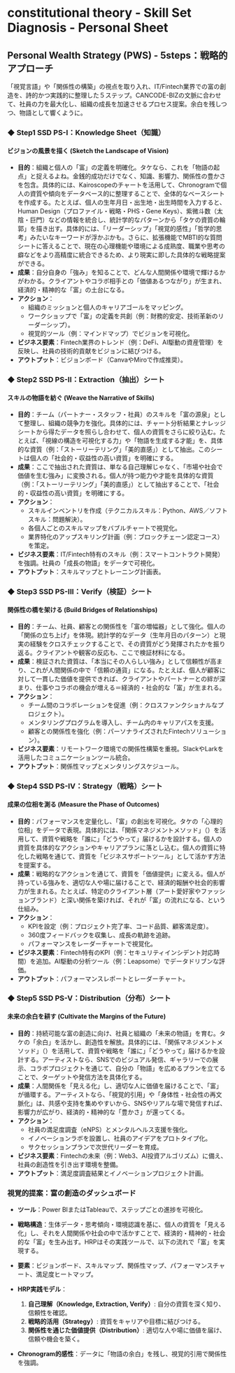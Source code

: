 # constitutional theory - Skill Set Diagnosis - Personal Sheet

## Personal Wealth Strategy (PWS) - 5steps：戦略的アプローチ

「視覚言語」や「関係性の構築」の視点を取り入れ、IT/Fintech業界での富の創造を、詩的かつ実践的に整理した５ステップ。CANCODE-BIZの文脈に合わせて、社員の力を最大化し、組織の成長を加速させるプロセス提案。余白を残しつつ、物語として響くように。

### ◆ Step1 SSD PS-I：Knowledge Sheet（知識）

#### ビジョンの風景を描く (Sketch the Landscape of Vision)

- **目的**：組織と個人の「富」の定義を明確化。タケなら、これを「物語の起点」と捉えるよね。金銭的成功だけでなく、知識、影響力、関係性の豊かさを包含。具体的には、Kairoscopeのチャートを活用して、Chronogramで個人の資質や傾向をデータベース的に整理することで、全体的なベースシートを作成する。たとえば、個人の生年月日・出生地・出生時間を入力すると、Human Design（プロファイル・戦略・PHS・Gene Keys）、紫微斗数（太陰・巨門）などの情報を統合し、統計学的なパターンから「タケの資質の輪郭」を描き出す。具体的には、「リーダーシップ」「視覚的感性」「哲学的思考」みたいなキーワードが浮かぶかも。さらに、拡張機能でMBTI的な質問シートに答えることで、現在の心理機能や環境による成熟度、職業や思考の癖などをより高精度に統合できるため、より現実に即した具体的な戦略提案ができる。
- **成果**：自分自身の「強み」を知ることで、どんな人間関係や環境で輝けるかがわかる。クライアントやコラボ相手との「価値あるつながり」が生まれ、経済的・精神的な「富」の土台になる。
- **アクション**：
  - 組織のミッションと個人のキャリアゴールをマッピング。
  - ワークショップで「富」の定義を共創（例：財務的安定、技術革新のリーダーシップ）。
  - 視覚的ツール（例：マインドマップ）でビジョンを可視化。
- **ビジネス要素**：Fintech業界のトレンド（例：DeFi、AI駆動の資産管理）を反映し、社員の技術的貢献をビジョンに結びつける。
- **アウトプット**：ビジョンボード（CanvaやMiroで作成推奨）。

### ◆ Step2 SSD PS-II：Extraction（抽出）シート

#### スキルの物語を紡ぐ (Weave the Narrative of Skills)

- **目的**：チーム（パートナー・スタッフ・社員）のスキルを「富の源泉」として整理し、組織の競争力を強化。具体的には、チャート分析結果とナレッジシートから得たデータを照らし合わせて、個人の資質をさらに絞り込む。たとえば、「視線の構造を可視化する力」や「物語を生成する才能」を、具体的な資質（例：「ストーリーテリング」「美的直感」）として抽出。このシートは個人の「社会的・収益性の高い資質」を明確にする。
- **成果**：ここで抽出された資質は、単なる自己理解じゃなく、「市場や社会で価値を生む強み」に変換される。個人が持つ能力や才能を具体的な資質（例：「ストーリーテリング」「美的直感」）として抽出することで、「社会的・収益性の高い資質」を明確にする。
- **アクション**：
  - スキルインベントリを作成（テクニカルスキル：Python、AWS／ソフトスキル：問題解決）。
  - 各個人ごとのスキルマップをバブルチャートで視覚化。
  - 業界特化のアップスキリング計画（例：ブロックチェーン認定コース）を策定。
- **ビジネス要素**：IT/Fintech特有のスキル（例：スマートコントラクト開発）を強調。社員の「成長の物語」をデータで可視化。
- **アウトプット**：スキルマップとトレーニング計画表。

### ◆ Step3 SSD PS-III：Verify（検証）シート

#### 関係性の橋を架ける (Build Bridges of Relationships)

- **目的**：チーム、社員、顧客との関係性を「富の増幅器」として強化。個人の「関係の立ち上げ」を体現。統計学的なデータ（生年月日のパターン）と現実の経験をクロスチェックすることで、その資質がどう発揮されたかを振り返る。クライアントや観客の反応も、ここで検証材料になる。
- **成果**：検証された資質は、「本当にその人らしい強み」として信頼性が高まり、これが人間関係の中で「信頼の通貨」になる。たとえば、個人が顧客に対して一貫した価値を提供できれば、クライアントやパートナーとの絆が深まり、仕事やコラボの機会が増える＝経済的・社会的な「富」が生まれる。
- **アクション**：
  - チーム間のコラボレーションを促進（例：クロスファンクショナルなプロジェクト）。
  - メンタリングプログラムを導入し、チーム内のキャリアパスを支援。
  - 顧客との関係性を強化（例：パーソナライズされたFintechソリューション）。
- **ビジネス要素**：リモートワーク環境での関係性構築を重視。SlackやLarkを活用したコミュニケーションツール統合。
- **アウトプット**：関係性マップとメンタリングスケジュール。

### ◆ Step4 SSD PS-IV：Strategy（戦略）シート

#### 成果の位相を測る (Measure the Phase of Outcomes)

- **目的**：パフォーマンスを定量化し、「富」の創出を可視化。タケの「心理的位相」をデータで表現。具体的には、「関係マネジメントメソッド」（）を活用して、資質や戦略を「誰に」「どうやって」届けるかを設計する。個人の資質を具体的なアクションやキャリアプランに落とし込む。個人の資質に特化した戦略を通じて、資質を「ビジネスサポートツール」として活かす方法を提案する。
- **成果**：戦略的なアクションを通じて、資質を「価値提供」に変える。個人が持っている強みを、適切な人や場に届けることで、経済的報酬や社会的影響力が生まれる。たとえば、特定のクライアント層（アート愛好家やファッションブランド）と深い関係を築ければ、それが「富」の流れになる、という仕組み。
- **アクション**：
  - KPIを設定（例：プロジェクト完了率、コード品質、顧客満足度）。
  - 360度フィードバックを収集し、成長の軌跡を追跡。
  - パフォーマンスをレーダーチャートで視覚化。
- **ビジネス要素**：Fintech特有のKPI（例：セキュリティインシデント対応時間）を追加。AI駆動の分析ツール（例：Leapsome）でデータドリブンな評価。
- **アウトプット**：パフォーマンスレポートとレーダーチャート。

### ◆ Step5 SSD PS-V：Distribution（分布）シート

#### 未来の余白を耕す (Cultivate the Margins of the Future)

- **目的**：持続可能な富の創造に向け、社員と組織の「未来の物語」を育む。タケの「余白」を活かし、創造性を解放。具体的には、「関係マネジメントメソッド」（）を活用して、資質や戦略を「誰に」「どうやって」届けるかを設計する。アーティストなら、SNSでのビジュアル発信、ギャラリーでの展示、コラボプロジェクトを通じて、自分の「物語」を広めるプランを立てることで、ターゲットや発信方法を具体化する。
- **成果**：人間関係を「見える化」し、適切な人に価値を届けることで、「富」が循環する。アーティストなら、「視覚的引用」や「身体性・社会性の再文脈化」は、共感や支持を集めやすいから、SNSやリアルな場で発信すれば、影響力が広がり、経済的・精神的な「豊かさ」が還ってくる。
- **アクション**：
  - 社員の満足度調査（eNPS）とメンタルヘルス支援を強化。
  - イノベーションラボを設置し、社員のアイデアをプロトタイプ化。
  - サクセッションプランで次世代リーダーを育成。
- **ビジネス要素**：Fintechの未来（例：Web3、AI投資アルゴリズム）に備え、社員の創造性を引き出す環境を整備。
- **アウトプット**：満足度調査結果とイノベーションプロジェクト計画。

### 視覚的提案：富の創造のダッシュボード

- **ツール**：Power BIまたはTableauで、ステップごとの進捗を可視化。
- **戦略構造**：生体データ・思考傾向・環境認識を基に、個人の資質を「見える化」し、それを人間関係や社会の中で活かすことで、経済的・精神的・社会的な「富」を生み出す。HRPはその実践ツールで、以下の流れで「富」を実現する。
- **要素**：ビジョンボード、スキルマップ、関係性マップ、パフォーマンスチャート、満足度ヒートマップ。
- **HRP実践モデル**：
  1. **自己理解（Knowledge, Extraction, Verify）**: 自分の資質を深く知り、信頼性を確認。
  2. **戦略的活用（Strategy）**: 資質をキャリアや目標に結びつける。
  3. **関係性を通じた価値提供（Distribution）**: 適切な人や場に価値を届け、信頼や機会を築く。


- **Chronogram的感性**：データに「物語の余白」を残し、視覚的引用で関係性を強調。